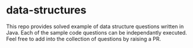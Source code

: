 # data-structures

This repo provides solved example of data structure questions written in Java. Each of the sample code questions can be independantly executed. Feel free to add into the collection of questions by raising a PR.